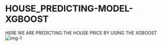 # HOUSE_PREDICTING-MODEL-XGBOOST
HERE WE ARE PREDICTING THE HOUSE PRICE BY USING THE XGBOOST
![img-1](https://user-images.githubusercontent.com/100261044/171375553-000fa506-8282-4e61-a04a-7e7580282ebc.png)
